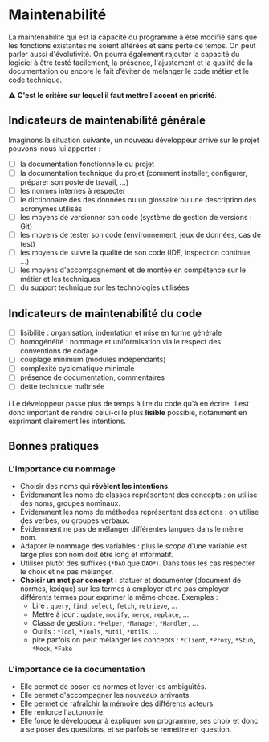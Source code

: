 # Maintenabilité

La maintenabilité qui est la capacité du programme à être modifié sans que les fonctions existantes ne soient altérées et sans perte de temps.
On peut parler aussi d'évolutivité. On pourra également rajouter la capacité du logiciel à être testé facilement, la présence, l'ajustement et la qualité de la documentation ou encore le fait d’éviter de mélanger le code métier et le code technique.

:warning: **C'est le critère sur lequel il faut mettre l'accent en priorité**.

## Indicateurs de maintenabilité générale

Imaginons la situation suivante, un nouveau développeur arrive sur le projet pouvons-nous lui apporter :

* [ ] la documentation fonctionnelle du projet
* [ ] la documentation technique du projet (comment installer, configurer, préparer son poste de travail, ...)
* [ ] les normes internes à respecter
* [ ] le dictionnaire des des données ou un glossaire ou une description des acronymes utilisés
* [ ] les moyens de versionner son code (système de gestion de versions : Git)
* [ ] les moyens de tester son code (environnement, jeux de données, cas de test)
* [ ] les moyens de suivre la qualité de son code (IDE, inspection continue, ...)
* [ ] les moyens d'accompagnement et de montée en compétence sur le métier et les techniques
* [ ] du support technique sur les technologies utilisées

## Indicateurs de maintenabilité du code

* [ ] lisibilité : organisation, indentation et mise en forme générale
* [ ] homogénéité : nommage et uniformisation via le respect des conventions de codage
* [ ] couplage minimum (modules indépendants)
* [ ] complexité cyclomatique minimale
* [ ] présence de documentation, commentaires
* [ ] dette technique maîtrisée

:information_source: Le développeur passe plus de temps à lire du code qu'à en écrire. Il est donc important de rendre celui-ci le plus **lisible** possible, notamment en exprimant clairement les intentions.

## Bonnes pratiques

### L'importance du nommage

* Choisir des noms qui **révèlent les intentions**.
* Évidemment les noms de classes représentent des concepts : on utilise des noms, groupes nominaux.
* Évidemment les noms de méthodes représentent des actions : on utilise des verbes, ou groupes verbaux.
* Évidemment ne pas de mélanger différentes langues dans le même nom.
* Adapter le nommage des variables : plus le _scope_ d'une variable est large plus son nom doit être long et informatif.
* Utiliser plutôt des suffixes (`*DAO` que `DAO*`). Dans tous les cas respecter le choix et ne pas mélanger.
* **Choisir un mot par concept :** statuer et documenter (document de normes, lexique) sur les termes à employer et ne pas employer différents termes pour exprimer la même chose. Exemples :
  * Lire : `query`, `find`, `select`, `fetch`, `retrieve`, ...
  * Mettre à jour : `update`, `modify`, `merge`, `replace`, ...
  * Classe de gestion : `*Helper`, `*Manager`, `*Handler`, ...
  * Outils : `*Tool`, `*Tools`, `*Util`, `*Utils`, ...
  * pire parfois on peut mélanger les concepts : `*Client`, `*Proxy`, `*Stub`, `*Mock`, `*Fake`

### L'importance de la documentation

* Elle permet de poser les normes et lever les ambiguïtés.
* Elle permet d'accompagner les nouveaux arrivants.
* Elle permet de rafraîchir la mémoire des différents acteurs.
* Elle renforce l'autonomie.
* Elle force le développeur à expliquer son programme, ses choix et donc à se poser des questions, et se parfois se remettre en question.
